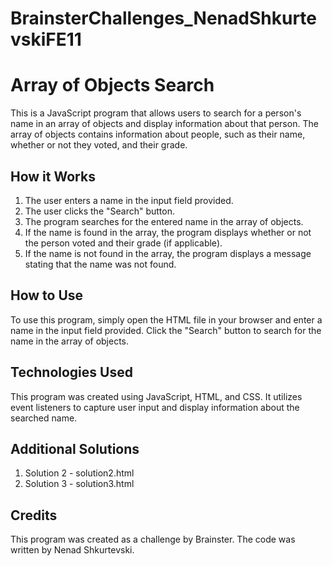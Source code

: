 # BrainsterChallenges_NenadShkurtevskiFE11

# Array of Objects Search

This is a JavaScript program that allows users to search for a person's name in an array of objects and display information about that person. The array of objects contains information about people, such as their name, whether or not they voted, and their grade.

## How it Works
1. The user enters a name in the input field provided.
2. The user clicks the "Search" button.
3. The program searches for the entered name in the array of objects.
4. If the name is found in the array, the program displays whether or not the person voted and their grade (if applicable).
5. If the name is not found in the array, the program displays a message stating that the name was not found.


## How to Use

To use this program, simply open the HTML file in your browser and enter a name in the input field provided. Click the "Search" button to search for the name in the array of objects.

## Technologies Used

This program was created using JavaScript, HTML, and CSS. It utilizes event listeners to capture user input and display information about the searched name.

## Additional Solutions
1. Solution 2 - solution2.html
2. Solution 3 - solution3.html

## Credits

This program was created as a challenge by Brainster. The code was written by Nenad Shkurtevski.
